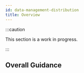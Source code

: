 ```yaml
---
id: data-management-distribution
title: Overview
---
```


:::caution

This section is a work in progress.

:::

## Overall Guidance